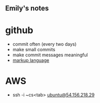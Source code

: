 ## Emily's notes

# github
- commit often (every two days)
- make small commits
- make commit messages meaningful
- [markup language](https://docs.github.com/en/get-started/writing-on-github/getting-started-with-writing-and-formatting-on-github/basic-writing-and-formatting-syntax#lists)

# AWS
- ssh -i ~cs\<tab\> ubuntu@54.156.218.29
  
